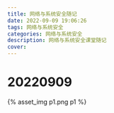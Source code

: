 ```yaml
---
title: 网络与系统安全随记
date: 2022-09-09 19:06:26
tags: 网络与系统安全
categories: 网络与系统安全
description: 网络与系统安全课堂随记
cover:
---
```

# 20220909
{% asset_img p1.png p1 %} 
